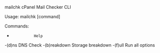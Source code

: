 mailchk
cPanel Mail Checker CLI

Usage: mailchk [command]

Commands:
  *               Help
  -(d)ns          DNS Check
  -(b)reakdown    Storage breakdown
  -(f)ull         Run all options
